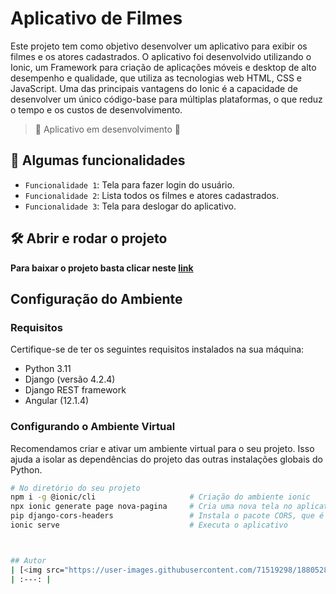 <h1>Aplicativo de Filmes</h1>

Este projeto tem como objetivo desenvolver um aplicativo para exibir os filmes e os atores cadastrados. O aplicativo foi desenvolvido utilizando o Ionic, um Framework para criação de aplicações móveis e desktop de alto desempenho e qualidade, que utiliza as tecnologias web HTML, CSS e JavaScript. Uma das principais vantagens do Ionic é a capacidade de desenvolver um único código-base para múltiplas plataformas, o que reduz o tempo e os custos de desenvolvimento.<br>


>:construction: Aplicativo em desenvolvimento :construction:



## :hammer: Algumas funcionalidades
- `Funcionalidade 1`: Tela para fazer login do usuário.
- `Funcionalidade 2`: Lista todos os filmes e atores cadastrados.
- `Funcionalidade 3`: Tela para deslogar do aplicativo.


## 🛠️ Abrir e rodar o projeto

**Para baixar o projeto basta clicar neste <a href="https://github.com/alaimcosta/aplicativo-ionic.git">link</a>**

## Configuração do Ambiente

### Requisitos
Certifique-se de ter os seguintes requisitos instalados na sua máquina:

- Python 3.11
- Django (versão 4.2.4)
- Django REST framework
- Angular (12.1.4)


### Configurando o Ambiente Virtual
Recomendamos criar e ativar um ambiente virtual para o seu projeto. Isso ajuda a isolar as dependências do projeto das outras instalações globais do Python.

```bash
# No diretório do seu projeto
npm i -g @ionic/cli                     # Criação do ambiente ionic
npx ionic generate page nova-pagina     # Cria uma nova tela no aplicativo
pip django-cors-headers                 # Instala o pacote CORS, que é utilizado pelo Django como ferramenta de segurança
ionic serve                             # Executa o aplicativo



## Autor
| [<img src="https://user-images.githubusercontent.com/71519298/188052888-7d822b41-2950-4e4b-b6e7-0863dc9ef67d.jpg" width=115><br><sub>Alaim Costa</sub>](https://github.com/alaimcosta) |
| :---: |
